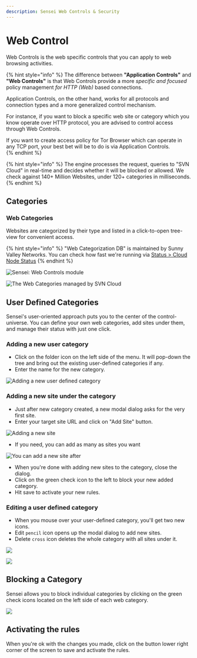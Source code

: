 ```yaml
---
description: Sensei Web Controls & Security
---
```


# Web Control

Web Controls is the web specific controls that you can apply to web browsing activities. 

{% hint style="info" %}
The difference between **"Application Controls"** and **"Web Controls"** is that Web Controls provide a more _specific and focused_ policy management _for HTTP \(Web\)_ based connections. 

Application Controls, on the other hand, works for all protocols and connection types and a more generalized control mechanism. 

For instance, if you want to block a specific web site or category which you know operate over HTTP protocol, you are advised to control access through Web Controls.

If you want to create access policy for Tor Browser which can operate in any TCP port, your best bet will be to do is via Application Controls.  
{% endhint %}

{% hint style="info" %}
The engine processes the request, queries to "SVN Cloud" in real-time and decides whether it will be blocked or allowed. We check against 140+ Million Websites, under 120+ categories in milliseconds.
{% endhint %}

## Categories

### Web Categories

Websites are categorized by their type and listed in a click-to-open tree-view for convenient access.

{% hint style="info" %}
"Web Categorization DB" is maintained by Sunny Valley Networks. You can check how fast we're running via [Status &gt; Cloud Node Status](status.md#cloud-node-status)
{% endhint %}

![Sensei: Web Controls module](../.gitbook/assets/sensei-m6-web-controls-1.png)

![The Web Categories managed by SVN Cloud](../.gitbook/assets/sensei-m6-web-controls-2.png)

## User Defined Categories

Sensei's user-oriented approach puts you to the center of the control-universe. You can define your own web categories, add sites under them, and manage their status with just one click.

### Adding a new user category 

* Click on the folder icon on the left side of the menu. It will pop-down the tree and bring out the existing user-defined categories if any.
* Enter the name for the new category.

![Adding a new user defined category](../.gitbook/assets/sensei-m6-web-controls-3.png)

### Adding a new site under the category

* Just after new category created, a new modal dialog asks for the very first site.
* Enter your target site URL and click on "Add Site" button.

![Adding a new site](../.gitbook/assets/sensei-m6-web-controls-4.png)

* If you need, you can add as many as sites you want

![You can add a new site after](../.gitbook/assets/sensei-m6-web-controls-5.png)

* When you're done with adding new sites to the category, close the dialog.
* Click on the green check icon to the left to block your new added category.
* Hit save to activate your new rules.

### Editing a user defined category

* When you mouse over your user-defined category, you'll get two new icons.
* Edit `pencil` icon opens up the modal dialog to add new sites.
* Delete `cross` icon deletes the whole category with all sites under it.

![](../.gitbook/assets/sensei-m6-web-controls-6.png)

![](../.gitbook/assets/sensei-m6-web-controls-7.png)

## Blocking a Category

Sensei allows you to block individual categories by clicking on the green check icons located on the left side of each web category.

![](../.gitbook/assets/sensei-m6-web-controls-9.png)

## Activating the rules

When you're ok with the changes you made, click on the button lower right corner of the screen to save and activate the rules.

